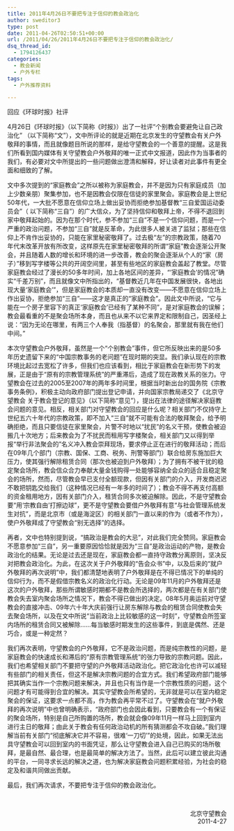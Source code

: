 ```yaml
---
title: 2011年4月26日不要把专注于信仰的教会政治化
author: sweditor3
type: post
date: 2011-04-26T02:50:51+00:00
url: /2011/04/26/2011年4月26日不要把专注于信仰的教会政治化/
dsq_thread_id:
  - 1794126437
categories:
  - 教会新闻
  - 户外专栏
tags:
  - 户外推荐资料

---
```

回应《环球时报》社评

4月26日《环球时报》（以下简称《时报》）出了一社评“个别教会要避免让自己政治化” （以下简称“文”），文中所评论的就是近期在北京发生的守望教会有关户外敬拜的事情，而且就像题目所说的那样，是给守望教会的一个善意的提醒。这是我们所看到国内媒体有关守望教会户外敬拜的唯一正式中文报道，因此作为当事者的我们，有必要对文中所提出的一些问题做出澄清和解释，好让读者对此事件有更全面和细致的了解。

文中多次提到的“家庭教会”之所以被称为家庭教会，并不是因为只有家庭成员（加上少数亲朋）聚集参加，也不是因教会仅限在信徒的家里聚会。家庭教会是上世纪50年代，一大批不愿意在信仰立场上做出妥协而拒绝参加基督教“三自爱国运动委员会”（ 以下简称“三自”）的广大信众，为了坚持信仰和敬拜上帝，不得不退回到家中敬拜起始的。因为在那个时代，参不参加“三自”不是一个信仰问题，而是一个严重的政治问题，不参加“三自”就是反革命，为此很多人被关进了监狱；那些在信仰上不肯作出妥协的，只能在家里秘密敬拜了。过去极“左”的宗教政策，随着70年代末改革开放有所改变，这样原先在家里秘密敬拜的所谓“家庭”教会逐渐公开聚会，并且随着人数的增长和环境的进一步改善，教会的聚会逐渐从个人的“家（房子）”移到写字楼等公共的开阔空间里，甚至有些地区的家庭教会盖起了教堂。尽管家庭教会经过了漫长的50多年时间，加上各地区间的差异，“‘家庭教会’的情况”确实“千差万别”，而且就像文中所指出的，“基督教近几年在中国发展很快，各地出现大量‘家庭教会’”，但是家庭教会的本质却一直没有改变——不愿意在信仰立场上作出妥协，拒绝参加“三自”——这才是真正的“家庭教会”。因此文中所说，“它与能在一个房子里容下的真正‘家庭教会’已经有了某种不同”，是对家庭教会的误解；教会最看重的不是聚会场所本身，而且也从来不以它来界定和限制自己，因圣经上说：“因为无论在哪里，有两三个人奉我（指基督）的名聚会，那里就有我在他们中间。”

本次守望教会户外敬拜，虽然是一个“个别教会”事件，但它所反映出来的是50多年历史遗留下来的“中国宗教事务的老问题”在现时期的突显。我们承认现在的宗教环境比起过去宽松了许多，但我们也应该看到，相比于家庭教会在新形势下的发展，正是由于“原有的宗教管理系统”的严重滞后，造成了现在政教关系的张力。守望教会在过去的2005至2007年的两年多时间里，根据当时新出台的国务院《宗教事务条例》，积极主动向政府部门提出登记申请，并向国家宗教局递交了《北京守望教会 关于教会登记的意见》（以下简称“意见”），提出在法律的途径解决家庭教会问题的意见。相反，相关部门对守望教会的回应是什么呢？相关部门不仅持守上世纪五六十年代的宗教政策，即不加入“三自”就不可能有合法的敬拜聚会，给予明确拒绝，而且只要信徒在家里聚会，片警不时地以“扰民”的名义干预，使教会被迫搬几十次地方；后来教会为了不扰民而租用写字楼聚会，相关部门又以得到举报“举行非法聚会的”名义冲入教会崇拜现场，要求停止正在进行的敬拜活动；而后在09年几个部门（宗教、国保、工商、税务、刑警等部门）联合给房东施加巨大压力，使其强行解除租赁合同（那次也被迫到户外敬拜）；为了拥有不被干扰的稳定聚会场所，教会信众合力奉献大量金钱购得一处能够容纳全会众的适合且稳定聚会的场所，然而，尽管教会早已支付全额现款，但因有关部门的介入，开发商迟迟不敢把钥匙交给我们（这种情况已经有一年多的时间了）；教会不得不再支付高额的资金租用地方，因有关部门介入，租赁合同多次被迫解除。因此，不是守望教会要“用‘宗教自由’打擦边球”，更不是守望教会要借户外敬拜有意“与社会管理系统发生对抗”，而是北京市（或是海淀区）的相关部门一直以来的作为（或者不作为），使户外敬拜成了守望教会“别无选择”的选择。

再者，文中也特别提到说，“搞政治是教会的大忌”，对此我们完全赞同。家庭教会不愿意参加“三自”，另一重要原因恰恰就是因为“三自”是政治运动的产物，是教会政治化的结果。无论是过去还是现在，家庭教会都一直持守政教分离原则，坚决反对把教会政治化。为此，在这次关于户外敬拜的“告会众书”中，以及后来的“就户外敬拜的再次说明”中，我们都清楚地表明了户外敬拜是在不得已情况下的单纯的信仰行为，而不是假借宗教名义的政治化行动。无论是09年11月的户外敬拜还是这次的户外敬拜，那些所谓敏感时期都不是教会所选择的，两次都是在有关部门使教会失去室内聚会场所之情况下，教会不得已做出的决定。08年5月奥运前对守望教会的直接冲击、09年六十年大庆前强行让房东解除与教会的租赁合同使教会失去聚会场所，以及在文中所说“当前政治上比较敏感的这一时刻”，守望教会所签室内场所的租赁合同又被解除……每当敏感时期发生的这些事件，到底是偶然、还是巧合，或是一种定然？

我们再次表明，守望教会的户外敬拜，它不是政治问题，而是纯宗教性的问题，是家庭教会的快速成长和滞后的“原有宗教管理系统”的张力导致的宗教问题。因此，我们也希望相关部门不要把守望的户外敬拜活动政治化。把它政治化也许可以减轻有些部门的相关责任，但这不是解决宗教问题的合宜方式。我们希望政府部门能够把其确实当作一个宗教问题来解决，并且也只有当作是一个宗教性质的问题，这个问题才有可能得到合宜的解决。其实守望教会所希望的，无非就是可以在室内稳定聚会的保证，这要求一点都不高，作为教会再平常不过了。守望教会在“就户外敬拜的再次说明”中也曾明确表示，“政府部门也会因此看到，只要教会有一个有保证的聚会场所，特别是自己所购置的场所，教会就会像09年11月一样马上回到室内进行主日的敬拜；由此关于教会有任何政治动机的所有猜测都会不攻自破。”我们理解当前有关部门“彻底解决它并不容易，很难‘一刀切’”的处境，因此，如果无法出具守望教会可以回到室内的书面凭证，那么让守望教会进入自己已购买的场所敬拜，是最自然、最合理，也是最简单的解决方法了。当然，此后可以建立彼此沟通的平台，一同寻求长远的解决之道，也为解决家庭教会问题积累经验，为社会的稳定及和谐共同做出贡献。

最后，我们再次请求，不要把专注于信仰的教会政治化。

&nbsp;

<p style="text-align: right;">
                                        北京守望教会<br /> 2011-4-27
</p>